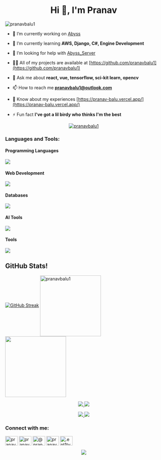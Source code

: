 <h1 align="center">Hi 👋, I'm Pranav</h1>
<p align="left"> <img src="https://komarev.com/ghpvc/?username=pranavbalu1&label=Profile%20views&color=0d1117&style=flat" alt="pranavbalu1" /> </p>



- 🔭 I’m currently working on [Abyss](https://github.com/pranavbalu1/AbyssUnity)

- 🌱 I’m currently learning **AWS, Django, C#, Engine Development**

- 🤝 I’m looking for help with [Abyss_Server](https://github.com/pranavbalu1/Abyss-Server)

- 👨‍💻 All of my projects are available at [https://github.com/pranavbalu1](https://github.com/pranavbalu1)

- 💬 Ask me about **react, vue, tensorflow, sci-kit learn, opencv**

- 📫 How to reach me **pranavbalu1@outlook.com**

- 📄 Know about my experiences [https://pranav-balu.vercel.app/](https://pranav-balu.vercel.app/)

- ⚡ Fun fact **I've got a lil birdy who thinks I'm the best**

<p align="center">
  <a href="https://github.com/ryo-ma/github-profile-trophy">
    <img src="https://github-profile-trophy.vercel.app/?username=pranavbalu1&theme=onedark&column=8&margin-w=10&margin-h=25&no-bg=true&no-frame=true&rank=SECRET,SSS,SS,S,AAA,AA,A,B" alt="pranavbalu1" />
  </a>
</p>




<h3 align="left">Languages and Tools:</h3>

<!-- Programming Languages -->
<h4>Programming Languages</h4>
<p align="left">
  <a href="https://skillicons.dev">
    <img src="https://skillicons.dev/icons?i=python,go,c,cpp,cs,java,js,ts,kotlin,dart,php,dotnet,latex " />
  </a>
</p>


<!-- Web Development -->
<h4>Web Development</h4>
<a href="https://skillicons.dev">
    <img src="https://skillicons.dev/icons?i=react,angular,vue,svelte,redux,tailwindcss,nodejs,nextjs,nuxtjs,graphql,threejs,electron,vercel,flask,django" />
  </a>
</p>


<!-- Database -->
<h4>Databases</h4>
<p align="left">
  <a href="https://skillicons.dev">
    <img src="https://skillicons.dev/icons?i=cassandra,redis,mysql,postgresql,mongodb,firebase" />
  </a>
</p>

<!--AI Tools -->
<h4>AI Tools</h4>
<p align="left">
  <a href="https://skillicons.dev">
    <img src="https://skillicons.dev/icons?i=tensorflow,pytorch,opencv" />
  </a>

</p>

<!-- Tools -->
<h4>Tools</h4>
<p align="left">
  <a href="https://skillicons.dev">
    <img src="https://skillicons.dev/icons?i=bash,git,docker,aws,gcp,linux,ubuntu,raspberrypi,kubernetes,latex,postman,graphql,godot,unity,unreal,gradlem,vim,npm,matlab" />
  </a>
</p>

<p>
<h2>GitHub Stats!</h2>
  
[![GitHub Streak](https://streak-stats.demolab.com?user=pranavbalu1&theme=dark&card_height=140)](https://git.io/streak-stats)
<a href="https://github.com/pranavbalu1/github-readme-stats">
  <img  height=195 align="center" src="https://github-readme-stats.vercel.app/api?username=pranavbalu1&show_icons=true&locale=en&theme=dark" alt="pranavbalu1" />
</a>
<a href="https://github.com/pranavbalu1/convoychat">
  <img height=195 align="center" src="https://github-readme-stats.vercel.app/api/top-langs?username=pranavbalu1&layout=compact&langs_count=8&card_width=320&theme=dark" />
</a>

<p>
  
</p>

<div align="center " >
    <a href="https://github.com/pranavbalu1/Image-Depth-Analysis">
    <img src="https://github-readme-stats.vercel.app/api/pin/?username=pranavbalu1&repo=Image-Depth-Analysis&theme=dark"  />
  </a>
  <a href="https://github.com/pranavbalu1/ML-CI-CD-Pipeline">
    <img src="https://github-readme-stats.vercel.app/api/pin/?username=pranavbalu1&repo=ML-CI-CD-Pipeline&theme=dark"  />
  </a>
</p>
  <a href="https://github.com/pranavbalu1/AbyssUnity">
    <img src="https://github-readme-stats.vercel.app/api/pin/?username=pranavbalu1&repo=AbyssUnity&theme=dark"  />
  </a>
  <a href="https://github.com/pranavbalu1/time-series-analysis-sagemaker">
    <img src="https://github-readme-stats.vercel.app/api/pin/?username=pranavbalu1&repo=time-series-analysis-sagemaker&theme=dark"  />
  </a>
</div>

<h3 align="left">Connect with me:</h3>
<p align="left">
<a href="https://www.linkedin.com/in/pranavbalu/" target="blank"><img align="center" src="https://raw.githubusercontent.com/rahuldkjain/github-profile-readme-generator/master/src/images/icons/Social/linked-in-alt.svg" alt="pranav balu" height="30" width="40" /></a>
<a href="https://www.kaggle.com/pranavbalu" target="blank"><img align="center" src="https://raw.githubusercontent.com/rahuldkjain/github-profile-readme-generator/master/src/images/icons/Social/kaggle.svg" alt="pranavbalu1" height="30" width="40" /></a>
<a href="https://www.hackerrank.com/pranav_balu_124" target="blank"><img align="center" src="https://raw.githubusercontent.com/rahuldkjain/github-profile-readme-generator/master/src/images/icons/Social/hackerrank.svg" alt="@pranav_balu_124" height="30" width="40" /></a>
<a href="https://www.leetcode.com/pranavbalu1" target="blank"><img align="center" src="https://raw.githubusercontent.com/rahuldkjain/github-profile-readme-generator/master/src/images/icons/Social/leet-code.svg" alt="pranavbalu1" height="30" width="40" /></a>
<a href="https://discord.gg/.ent1ty" target="blank"><img align="center" src="https://raw.githubusercontent.com/rahuldkjain/github-profile-readme-generator/master/src/images/icons/Social/discord.svg" alt=".ent1ty" height="30" width="40" /></a>
</p>

<p align="center">
     <img src="https://capsule-render.vercel.app/api?type=waving&color=gradient&height=100&section=footer"/>
</p>
